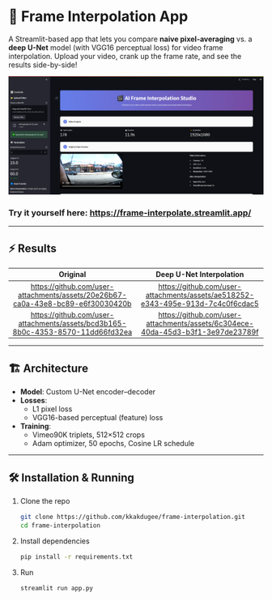 # 🎥 Frame Interpolation App

A Streamlit-based app that lets you compare **naive pixel-averaging** vs. a **deep U-Net** model (with VGG16 perceptual loss) for video frame interpolation. Upload your video, crank up the frame rate, and see the results side-by-side!

![App Preview](./media/preview.png)  
### Try it yourself here: https://frame-interpolate.streamlit.app/

---

## ⚡ Results

| Original | Deep U-Net Interpolation |
|:--------:|:------------------------:|
| https://github.com/user-attachments/assets/20e26b67-ca0a-43e8-bc89-e6f30030420b | https://github.com/user-attachments/assets/ae518252-e343-495e-913d-7c4c0f6cdac5 |
| https://github.com/user-attachments/assets/bcd3b165-8b0c-4353-8570-11dd66fd32ea | https://github.com/user-attachments/assets/6c304ece-40da-45d3-b3f1-3e97de23789f |

---

## 🏗️ Architecture

- **Model**: Custom U-Net encoder–decoder  
- **Losses**:  
  - L1 pixel loss  
  - VGG16-based perceptual (feature) loss  
- **Training**:  
  - Vimeo90K triplets, 512×512 crops  
  - Adam optimizer, 50 epochs, Cosine LR schedule  

---

## 🛠️ Installation & Running

1. Clone the repo  
   ```bash
   git clone https://github.com/kkakdugee/frame-interpolation.git
   cd frame-interpolation
   ```

2. Install dependencies
   ```bash
   pip install -r requirements.txt
   ``` 

3. Run
   ```bash
   streamlit run app.py
   ```
